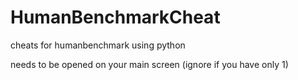 # HumanBenchmarkCheat
cheats for humanbenchmark using python

needs to be opened on your main screen (ignore if you have only 1)